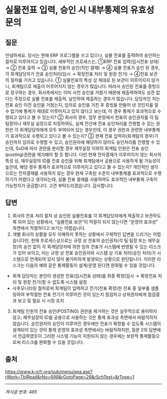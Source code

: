# 실물전표 입력, 승인 시 내부통제의 유효성 문의

## 질문
안녕하세요.
당사는 현재 ERP 프로그램을 쓰고 있으나, 실물 전표를 출력하여 승인하는 절차로 이루어지고 있습니다.
세부적인 프로세스는,
①ERP 전표 입력(임시전표 상태) → ② 전표 출력 → ③ 실물 전표의 승인(직인 결재) → ④ 실물 전표가 승인 된 경우, 각 회계담당자가 전표 승인처리(임시 → 확정전표 처리 및 원장 전기) → ④전표 보관
의 절차를 거치고 있습니다.
① 실물전표의 특성 상 제대로 된 보관이 이루어지지 않거나, 회계팀으로 제출이 이루어지지 않는 경우가 많습니다. 따라서 승인된 전표를 증빙으로 징구하는 경우, 회사측에서는 이미 사전 승인을 거쳤기 때문에 재출력하여도 상관 없다는 주장으로 실물 전표를 재출력, 날인하여 제출하는 경우가 많습니다. 담당자인 저는 전표 승인 이전 승인을 거쳤는지, 임의로 승인을 거친 후 증빙을 만들어 낸 것인지를 알 수 없기에 통제가 제대로 이루어지고 있지 않다고 보는데, 이 경우 통제가 효과적으로 수행되고 있다고 볼 수 있는지?
② 회사의 경우, 업무 분장에서 전표의 승인권자를 각 팀 팀장이나 재무실 실장으로 지정하여도, 실제 전산에 전표 승인처리를 진행할 수 있는 권한은 각 회계담당자에게 모두 부여되어 있는 경우인데, 이 경우 권한과 관련한 내부통제가 효과적으로 수행되고 있다고 볼 수 있는지?
③ 현재 전표 입력자(회계팀의 경우)가 승인까지 임의로 수행할 수 있고, 승인권자에 해당하지 않아도 승인처리를 진행할 수 있는데, SoD에 따라 권한을 분리할 경우 재무실장 이외의 회계팀 인원은 전표 승인(posting)권한을 제거해야 할 듯 합니다. 다만 현재 전자결재가 이루어지지 않는 회사의 특성 상, 재무실장의 ID를 전표 승인을 위해 회계팀에서 공용으로 사용하게 될 가능성이 높은데, 해당 경우 통제가 효과적으로 이루어지고 있다고 볼 수 있는지?
개인적인 생각으로는 전자결재를 사용하지 않는 경우 현재 구축된 수준의 내부통제를 효과적으로 수행하기가 어렵다고 생각되는데, 실물 전표 결재를 사용하여도 효과적인 내부통제 구축이 가능한지가 궁금합니다.
고견 부탁드리겠습니다.
감사합니다.

## 답변
1. 회사의 전표 처리 절차 상 승인된 실물전표를 각 회계담당자에게 제출하고 보관하도록 되어 있는 상황에서, “실물전표 보관”이 적절히 되지 않는다면 “운영의 효과성” 측면에서 적절하다고 보기는 어렵습니다.
2. 개별 회사의 상황을 모두 이해하지 못하는 상황에서 구체적인 답변을 드리기는 어렵습니다만, 현재 프로세스상으로는 규정 상 전표의 승인권자(각 팀 팀장 또는 재무실장)의 승인 없이 각 회계담당자에 의한 임의 전표가 시스템에 반영될 수 있는 리스크가 있어 보이고, 이는 규정 상 전표 승인권자와 시스템 상 기표 처리(승인 처리)가 시스템으로 연계되어 있지 않아 불가피하게 발생되는 상황으로 판단됩니다.
이러한 리스크는 다음의 예와 같은 통제활동이 설계/운영 된다면 완화될 수 있을 것입니다.
- 회계 담당자는 본인이 생성한 전표(임시전표 상태)를 최종 확정(임시 → 확정전표 처리 및 원장 전기)할 수 없도록 시스템 설정
- 사후모니터링 절차로써 회계팀이 입력하고 전기(전표 확정)한 전표 중 일부를 샘플링하여 부적절한 전표 전기가 이루어진 것이 있는지 점검하고 상위권자에게 점검결과 보고 및 필요 시 시정 조치
3. 회계팀 인원의 전표 승인(POSTING) 권한을 제거하는 것은 실무적으로 용이하지 않고, 재무실장의 ID를 공용으로 사용하는 것은 통제 효과성 측면에서 바람직하지 않습니다.
승인권자의 승인이 이루어진 경우에만 전표가 확정될 수 있도록 시스템이 설계되어 있는 것이 통제 운영의 효과성 측면에서는 바람직하지만, 질문 2의 답변에서 언급하였듯이 그러한 시스템 기능이 지원되지 않는 경우에는 보완적 통제활동으로써 리스크를 완화할 수 있을 것입니다.

## 출처
https://www.k-icfr.org/sub/menu/qna.asp?rWork=TblRead&rNo=698&rGotoPage=26&rSchText=&rType=1

---
*게시글 번호: 485*
